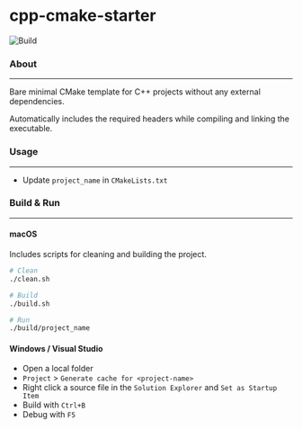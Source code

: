 # cpp-cmake-starter
![Build](https://github.com/rbento/cpp-cmake-starter/actions/workflows/cmake-multi-platform.yml/badge.svg)

### About
---

Bare minimal CMake template for C++ projects without any external dependencies.

Automatically includes the required headers while compiling and linking the executable.

### Usage
---

- Update `project_name` in `CMakeLists.txt`

### Build & Run
---

#### macOS

Includes scripts for cleaning and building the project.

```bash
# Clean
./clean.sh

# Build
./build.sh

# Run
./build/project_name
```

#### Windows / Visual Studio

- Open a local folder
- `Project` > `Generate cache for <project-name>`
- Right click a source file in the `Solution Explorer` and `Set as Startup Item`
- Build with `Ctrl+B`
- Debug with `F5`

